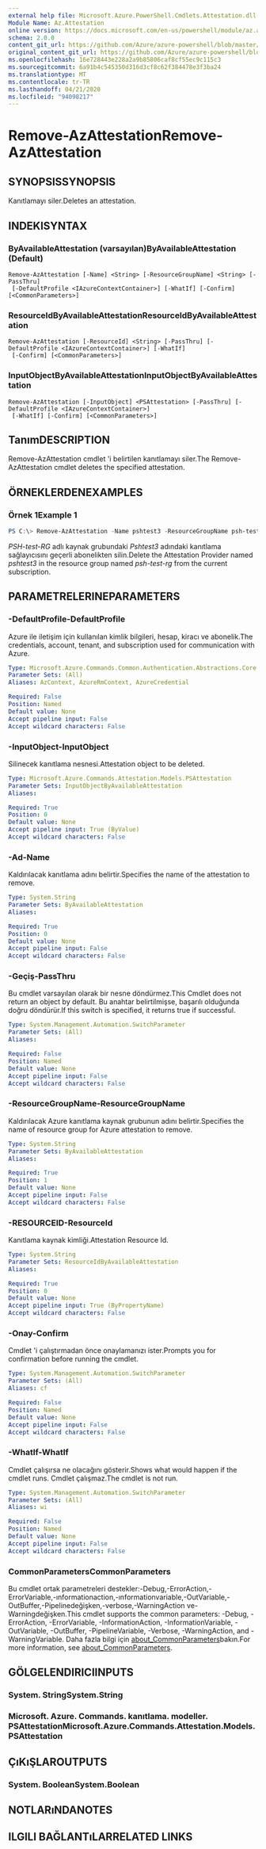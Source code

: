 ```yaml
---
external help file: Microsoft.Azure.PowerShell.Cmdlets.Attestation.dll-Help.xml
Module Name: Az.Attestation
online version: https://docs.microsoft.com/en-us/powershell/module/az.attestation/remove-azattestation
schema: 2.0.0
content_git_url: https://github.com/Azure/azure-powershell/blob/master/src/Attestation/Attestation/help/Remove-AzAttestation.md
original_content_git_url: https://github.com/Azure/azure-powershell/blob/master/src/Attestation/Attestation/help/Remove-AzAttestation.md
ms.openlocfilehash: 16e728443e228a2a9b85806caf8cf55ec9c115c3
ms.sourcegitcommit: 6a91b4c545350d316d3cf8c62f384478e3f3ba24
ms.translationtype: MT
ms.contentlocale: tr-TR
ms.lasthandoff: 04/21/2020
ms.locfileid: "94098217"
---
```

# <span data-ttu-id="48352-101">Remove-AzAttestation</span><span class="sxs-lookup"><span data-stu-id="48352-101">Remove-AzAttestation</span></span>

## <span data-ttu-id="48352-102">SYNOPSIS</span><span class="sxs-lookup"><span data-stu-id="48352-102">SYNOPSIS</span></span>
<span data-ttu-id="48352-103">Kanıtlamayı siler.</span><span class="sxs-lookup"><span data-stu-id="48352-103">Deletes an attestation.</span></span>

## <span data-ttu-id="48352-104">INDEKI</span><span class="sxs-lookup"><span data-stu-id="48352-104">SYNTAX</span></span>

### <span data-ttu-id="48352-105">ByAvailableAttestation (varsayılan)</span><span class="sxs-lookup"><span data-stu-id="48352-105">ByAvailableAttestation (Default)</span></span>
```
Remove-AzAttestation [-Name] <String> [-ResourceGroupName] <String> [-PassThru]
 [-DefaultProfile <IAzureContextContainer>] [-WhatIf] [-Confirm] [<CommonParameters>]
```

### <span data-ttu-id="48352-106">ResourceIdByAvailableAttestation</span><span class="sxs-lookup"><span data-stu-id="48352-106">ResourceIdByAvailableAttestation</span></span>
```
Remove-AzAttestation [-ResourceId] <String> [-PassThru] [-DefaultProfile <IAzureContextContainer>] [-WhatIf]
 [-Confirm] [<CommonParameters>]
```

### <span data-ttu-id="48352-107">InputObjectByAvailableAttestation</span><span class="sxs-lookup"><span data-stu-id="48352-107">InputObjectByAvailableAttestation</span></span>
```
Remove-AzAttestation [-InputObject] <PSAttestation> [-PassThru] [-DefaultProfile <IAzureContextContainer>]
 [-WhatIf] [-Confirm] [<CommonParameters>]
```

## <span data-ttu-id="48352-108">Tanım</span><span class="sxs-lookup"><span data-stu-id="48352-108">DESCRIPTION</span></span>
<span data-ttu-id="48352-109">Remove-AzAttestation cmdlet 'i belirtilen kanıtlamayı siler.</span><span class="sxs-lookup"><span data-stu-id="48352-109">The Remove-AzAttestation cmdlet deletes the specified attestation.</span></span>

## <span data-ttu-id="48352-110">ÖRNEKLERDEN</span><span class="sxs-lookup"><span data-stu-id="48352-110">EXAMPLES</span></span>

### <span data-ttu-id="48352-111">Örnek 1</span><span class="sxs-lookup"><span data-stu-id="48352-111">Example 1</span></span>
```powershell
PS C:\> Remove-AzAttestation -Name pshtest3 -ResourceGroupName psh-test-rg
```

<span data-ttu-id="48352-112">*PSH-test-RG* adlı kaynak grubundaki *Pshtest3* adındaki kanıtlama sağlayıcısını geçerli abonelikten silin.</span><span class="sxs-lookup"><span data-stu-id="48352-112">Delete the Attestation Provider named *pshtest3* in the resource group named *psh-test-rg* from the current subscription.</span></span>

## <span data-ttu-id="48352-113">PARAMETRELERINE</span><span class="sxs-lookup"><span data-stu-id="48352-113">PARAMETERS</span></span>

### <span data-ttu-id="48352-114">-DefaultProfile</span><span class="sxs-lookup"><span data-stu-id="48352-114">-DefaultProfile</span></span>
<span data-ttu-id="48352-115">Azure ile iletişim için kullanılan kimlik bilgileri, hesap, kiracı ve abonelik.</span><span class="sxs-lookup"><span data-stu-id="48352-115">The credentials, account, tenant, and subscription used for communication with Azure.</span></span>

```yaml
Type: Microsoft.Azure.Commands.Common.Authentication.Abstractions.Core.IAzureContextContainer
Parameter Sets: (All)
Aliases: AzContext, AzureRmContext, AzureCredential

Required: False
Position: Named
Default value: None
Accept pipeline input: False
Accept wildcard characters: False
```

### <span data-ttu-id="48352-116">-InputObject</span><span class="sxs-lookup"><span data-stu-id="48352-116">-InputObject</span></span>
<span data-ttu-id="48352-117">Silinecek kanıtlama nesnesi.</span><span class="sxs-lookup"><span data-stu-id="48352-117">Attestation object to be deleted.</span></span>

```yaml
Type: Microsoft.Azure.Commands.Attestation.Models.PSAttestation
Parameter Sets: InputObjectByAvailableAttestation
Aliases:

Required: True
Position: 0
Default value: None
Accept pipeline input: True (ByValue)
Accept wildcard characters: False
```

### <span data-ttu-id="48352-118">-Ad</span><span class="sxs-lookup"><span data-stu-id="48352-118">-Name</span></span>
<span data-ttu-id="48352-119">Kaldırılacak kanıtlama adını belirtir.</span><span class="sxs-lookup"><span data-stu-id="48352-119">Specifies the name of the attestation to remove.</span></span>

```yaml
Type: System.String
Parameter Sets: ByAvailableAttestation
Aliases:

Required: True
Position: 0
Default value: None
Accept pipeline input: False
Accept wildcard characters: False
```

### <span data-ttu-id="48352-120">-Geçiş</span><span class="sxs-lookup"><span data-stu-id="48352-120">-PassThru</span></span>
<span data-ttu-id="48352-121">Bu cmdlet varsayılan olarak bir nesne döndürmez.</span><span class="sxs-lookup"><span data-stu-id="48352-121">This Cmdlet does not return an object by default.</span></span>
<span data-ttu-id="48352-122">Bu anahtar belirtilmişse, başarılı olduğunda doğru döndürür.</span><span class="sxs-lookup"><span data-stu-id="48352-122">If this switch is specified, it returns true if successful.</span></span>

```yaml
Type: System.Management.Automation.SwitchParameter
Parameter Sets: (All)
Aliases:

Required: False
Position: Named
Default value: None
Accept pipeline input: False
Accept wildcard characters: False
```

### <span data-ttu-id="48352-123">-ResourceGroupName</span><span class="sxs-lookup"><span data-stu-id="48352-123">-ResourceGroupName</span></span>
<span data-ttu-id="48352-124">Kaldırılacak Azure kanıtlama kaynak grubunun adını belirtir.</span><span class="sxs-lookup"><span data-stu-id="48352-124">Specifies the name of resource group for Azure attestation to remove.</span></span>

```yaml
Type: System.String
Parameter Sets: ByAvailableAttestation
Aliases:

Required: True
Position: 1
Default value: None
Accept pipeline input: False
Accept wildcard characters: False
```

### <span data-ttu-id="48352-125">-RESOURCEID</span><span class="sxs-lookup"><span data-stu-id="48352-125">-ResourceId</span></span>
<span data-ttu-id="48352-126">Kanıtlama kaynak kimliği.</span><span class="sxs-lookup"><span data-stu-id="48352-126">Attestation Resource Id.</span></span>

```yaml
Type: System.String
Parameter Sets: ResourceIdByAvailableAttestation
Aliases:

Required: True
Position: 0
Default value: None
Accept pipeline input: True (ByPropertyName)
Accept wildcard characters: False
```

### <span data-ttu-id="48352-127">-Onay</span><span class="sxs-lookup"><span data-stu-id="48352-127">-Confirm</span></span>
<span data-ttu-id="48352-128">Cmdlet 'i çalıştırmadan önce onaylamanızı ister.</span><span class="sxs-lookup"><span data-stu-id="48352-128">Prompts you for confirmation before running the cmdlet.</span></span>

```yaml
Type: System.Management.Automation.SwitchParameter
Parameter Sets: (All)
Aliases: cf

Required: False
Position: Named
Default value: None
Accept pipeline input: False
Accept wildcard characters: False
```

### <span data-ttu-id="48352-129">-WhatIf</span><span class="sxs-lookup"><span data-stu-id="48352-129">-WhatIf</span></span>
<span data-ttu-id="48352-130">Cmdlet çalışırsa ne olacağını gösterir.</span><span class="sxs-lookup"><span data-stu-id="48352-130">Shows what would happen if the cmdlet runs.</span></span>
<span data-ttu-id="48352-131">Cmdlet çalışmaz.</span><span class="sxs-lookup"><span data-stu-id="48352-131">The cmdlet is not run.</span></span>

```yaml
Type: System.Management.Automation.SwitchParameter
Parameter Sets: (All)
Aliases: wi

Required: False
Position: Named
Default value: None
Accept pipeline input: False
Accept wildcard characters: False
```

### <span data-ttu-id="48352-132">CommonParameters</span><span class="sxs-lookup"><span data-stu-id="48352-132">CommonParameters</span></span>
<span data-ttu-id="48352-133">Bu cmdlet ortak parametreleri destekler:-Debug,-ErrorAction,-ErrorVariable,-ınformationaction,-ınformationvariable,-OutVariable,-OutBuffer,-Pipelinedeğişken,-verbose,-WarningAction ve-Warningdeğişken.</span><span class="sxs-lookup"><span data-stu-id="48352-133">This cmdlet supports the common parameters: -Debug, -ErrorAction, -ErrorVariable, -InformationAction, -InformationVariable, -OutVariable, -OutBuffer, -PipelineVariable, -Verbose, -WarningAction, and -WarningVariable.</span></span> <span data-ttu-id="48352-134">Daha fazla bilgi için [about_CommonParameters](http://go.microsoft.com/fwlink/?LinkID=113216)bakın.</span><span class="sxs-lookup"><span data-stu-id="48352-134">For more information, see [about_CommonParameters](http://go.microsoft.com/fwlink/?LinkID=113216).</span></span>

## <span data-ttu-id="48352-135">GÖLGELENDIRICI</span><span class="sxs-lookup"><span data-stu-id="48352-135">INPUTS</span></span>

### <span data-ttu-id="48352-136">System. String</span><span class="sxs-lookup"><span data-stu-id="48352-136">System.String</span></span>

### <span data-ttu-id="48352-137">Microsoft. Azure. Commands. kanıtlama. modeller. PSAttestation</span><span class="sxs-lookup"><span data-stu-id="48352-137">Microsoft.Azure.Commands.Attestation.Models.PSAttestation</span></span>

## <span data-ttu-id="48352-138">ÇıKıŞLAR</span><span class="sxs-lookup"><span data-stu-id="48352-138">OUTPUTS</span></span>

### <span data-ttu-id="48352-139">System. Boolean</span><span class="sxs-lookup"><span data-stu-id="48352-139">System.Boolean</span></span>

## <span data-ttu-id="48352-140">NOTLARıNDA</span><span class="sxs-lookup"><span data-stu-id="48352-140">NOTES</span></span>

## <span data-ttu-id="48352-141">ILGILI BAĞLANTıLAR</span><span class="sxs-lookup"><span data-stu-id="48352-141">RELATED LINKS</span></span>
